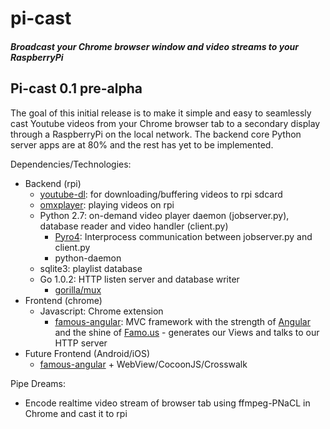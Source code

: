 pi-cast
=======

##### Broadcast your Chrome browser window and video streams to your RaspberryPi

Pi-cast 0.1 pre-alpha
------------
The goal of this initial release is to make it simple and easy to seamlessly cast Youtube videos from your Chrome browser tab to a secondary display through a RaspberryPi on the local network. The backend core Python server apps are at 80% and the rest has yet to be implemented.

Dependencies/Technologies:
* Backend (rpi)
  * [youtube-dl](https://github.com/rg3/youtube-dl): for downloading/buffering videos to rpi sdcard
  * [omxplayer](https://github.com/popcornmix/omxplayer): playing videos on rpi
  * Python 2.7: on-demand video player daemon (jobserver.py), database reader and video handler (client.py)
    * [Pyro4](https://github.com/irmen/Pyro4): Interprocess communication between jobserver.py and client.py
    * python-daemon
  * sqlite3: playlist database
  * Go 1.0.2: HTTP listen server and database writer
    * [gorilla/mux](https://github.com/gorilla/mux)
* Frontend (chrome)
  * Javascript: Chrome extension
    * [famous-angular](https://github.com/famous/famous-angular): MVC framework with the strength of [Angular](https://github.com/angular/angular.js) and the shine of [Famo.us](https://github.com/famous/famous) - generates our Views and talks to our HTTP server
* Future Frontend (Android/iOS)
  *  [famous-angular](https://github.com/famous/famous-angular) + WebView/CocoonJS/Crosswalk

Pipe Dreams:
* Encode realtime video stream of browser tab using ffmpeg-PNaCL in Chrome and cast it to rpi 
